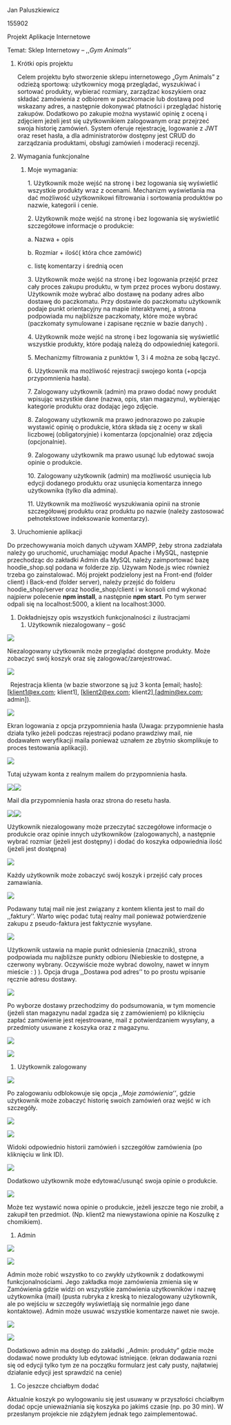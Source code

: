 ﻿Jan Paluszkiewicz

155902

Projekt Aplikacje Internetowe

Temat: Sklep Internetowy – ,,*Gym Animals’’*


1. Krótki opis projektu

   Celem projektu było stworzenie sklepu internetowego „Gym Animals” z odzieżą sportową: użytkownicy mogą przeglądać, wyszukiwać i sortować produkty, wybierać rozmiary, zarządzać koszykiem oraz składać zamówienia z odbiorem w paczkomacie lub dostawą pod wskazany adres, a następnie dokonywać płatności i przeglądać historię zakupów. Dodatkowo po zakupie można wystawić opinię z oceną i zdjęciem jeżeli jest się użytkownikiem zalogowanym oraz przejrzeć swoja historię zamówień. System oferuje rejestrację, logowanie z JWT oraz reset hasła, a dla administratorów dostępny jest CRUD do zarządzania produktami, obsługi zamówień i moderacji recenzji. 

1. Wymagania funkcjonalne
   1. Moje wymagania:

      1\. Użytkownik może wejść na stronę i bez logowania się wyświetlić wszystkie produkty wraz z ocenami. Mechanizm wyświetlania ma dać możliwość użytkownikowi filtrowania i sortowania produktów po nazwie, kategorii i cenie.

      2\. Użytkownik może wejść na stronę i bez logowania się wyświetlić szczegółowe informacje o produkcie: 

      a. Nazwa + opis 

      b. Rozmiar  + ilość( która chce zamówić) 

      c. listę komentarzy i średnią ocen

      3\. Użytkownik może wejść na stronę i bez logowania przejść przez cały proces zakupu produktu, w tym przez proces wyboru dostawy. Użytkownik może wybrać albo dostawę na podany adres albo dostawę do paczkomatu. Przy dostawie do paczkomatu użytkownik podaje punkt orientacyjny na mapie interaktywnej, a strona podpowiada mu najbliższe paczkomaty, które może wybrać (paczkomaty symulowane i zapisane ręcznie w bazie danych) . 

      4\. Użytkownik może wejść na stronę i bez logowania się wyświetlić wszystkie produkty, które podają należą do odpowiedniej kategorii. 

      5\. Mechanizmy filtrowania z punktów 1, 3 i 4 można ze sobą łączyć. 

      6\. Użytkownik ma możliwość rejestracji swojego konta (+opcja przypomnienia hasła). 

      7\. Zalogowany użytkownik (admin) ma prawo dodać nowy produkt wpisując wszystkie dane (nazwa, opis, stan magazynu), wybierając kategorie produktu oraz dodając jego zdjęcie. 

      8\. Zalogowany użytkownik ma prawo jednorazowo po zakupie wystawić opinię o produkcie, która składa się z oceny w skali liczbowej (obligatoryjnie) i komentarza (opcjonalnie) oraz zdjęcia (opcjonalnie). 

      9\. Zalogowany użytkownik ma prawo usunąć lub edytować swoja opinie o produkcie. 

      10\. Zalogowany użytkownik (admin) ma możliwość usunięcia lub edycji dodanego produktu oraz usunięcia komentarza innego użytkownika  (tylko dla admina). 

      11\. Użytkownik ma możliwość wyszukiwania opinii na stronie szczegółowej produktu oraz produktu po nazwie (należy zastosować pełnotekstowe indeksowanie komentarzy).

1. Uruchomienie aplikacji

Do przechowywania moich danych używam XAMPP, żeby strona zadziałała należy go uruchomić, uruchamiając moduł Apache i MySQL, następnie przechodząc do zakładki Admin dla MySQL należy zaimportować bazę hoodie\_shop.sql podana w folderze zip. Używam Node.js wiec również trzeba go zainstalować. Mój projekt podzielony jest na Front-end (folder client) i Back-end (folder server), należy przejść do folderu hoodie\_shop/server oraz hoodie\_shop/client i w konsoli cmd wykonać najpierw polecenie **npm install**, a następnie **npm start**. Po tym serwer odpali się na localhost:5000, a klient na localhost:3000.



1. Dokładniejszy opis wszystkich funkcjonalności z ilustracjami
   1. Użytkownik niezalogowany – gość 

![](media/image001.png)

Niezalogowany użytkownik może przeglądać dostępne produkty. Może zobaczyć swój koszyk oraz się zalogować/zarejestrować.

![](media/image002.png)

` `Rejestracja klienta (w bazie stworzone są już 3 konta [email; hasło]: [klient1@ex.com; klient1], [klient2@ex.com; klient2],[admin@ex.com; admin]). 

![](media/image003.png)

Ekran logowania z opcja przypomnienia hasła (Uwaga: przypomnienie hasła działa tylko jeżeli podczas rejestracji podano prawdziwy mail, nie dodawałem weryfikacji maila ponieważ uznałem ze zbytnio skomplikuje to proces testowania aplikacji).

![](media/image004.png)

Tutaj używam konta z realnym mailem do przypomnienia hasła.

![](media/image005.png)![](media/image006.png)  

Mail dla przypomnienia hasła oraz strona do resetu hasła.

![](media/image007.png)![](media/image008.png)

Użytkownik niezalogowany może przeczytać szczegółowe informacje o produkcie oraz opinie innych użytkowników (zalogowanych), a następnie wybrać rozmiar (jeżeli jest dostępny) i dodać do koszyka odpowiednia ilość (jeżeli jest dostępna)

![](media/image009.png)

Każdy użytkownik może zobaczyć swój koszyk i przejść cały proces zamawiania.

![](media/image010.png)

Podawany tutaj mail nie jest związany z kontem klienta jest to mail do ,,faktury’’. Warto więc podać tutaj realny mail ponieważ potwierdzenie zakupu z pseudo-faktura jest faktycznie wysyłane.

![](media/image011.png) 

Użytkownik ustawia na mapie punkt odniesienia (znacznik), strona podpowiada mu najbliższe punkty odbioru (Niebieskie to dostępne, a czerwony wybrany. Oczywiście może wybrać dowolny, nawet w innym mieście : ) ). Opcja druga ,,Dostawa pod adres’’ to po prostu wpisanie ręcznie adresu dostawy. 

![](media/image012.png)

Po wyborze dostawy przechodzimy do podsumowania, w tym momencie (jeżeli stan magazynu nadal zgadza się z zamówieniem) po kliknięciu zapłać zamówienie jest rejestrowane, mail z potwierdzaniem wysyłany, a przedmioty usuwane z koszyka oraz z magazynu.

![](media/image013.png)

![](media/image014.png)  

1. Użytkownik zalogowany

![](media/image015.png)

Po zalogowaniu odblokowuje się opcja *,,Moje zamówienia’’*, gdzie użytkownik może zobaczyć historię swoich zamówień oraz wejść w ich szczegóły.

![](media/image016.png)

![](media/image017.png)

Widoki odpowiednio historii zamówień i szczegółów zamówienia (po kliknięciu w link ID).

![](media/image018.png) 

Dodatkowo użytkownik może edytować/usunąć swoja opinie o produkcie.

![](media/image019.png)

Może tez wystawić nowa opinie o produkcie, jeżeli jeszcze tego nie zrobił, a zakupił ten przedmiot. (Np. klient2 ma niewystawiona opinie na Koszulkę z chomikiem).

1. Admin

![](media/image020.png)

![](media/image021.png)

Admin może robić wszystko to co zwykły użytkownik z dodatkowymi funkcjonalnościami. Jego zakładka moje zamówienia zmienia się w Zamówienia gdzie widzi on wszystkie zamówienia użytkowników i nazwę użytkownika (mail) (pusta rubryka z kreską to niezalogowany użytkownik, ale po wejściu w szczegóły wyświetlają się normalnie jego dane kontaktowe). Admin może usuwać wszystkie komentarze nawet nie swoje. 

![](media/image022.png)

![](media/image023.png)

Dodatkowo admin ma dostęp do zakładki ,,Admin: produkty” gdzie może dodawać nowe produkty lub edytować istniejące. (ekran dodawania rozni się od edycji tylko tym ze na początku formularz jest cały pusty, najłatwiej działanie edycji jest sprawdzić na cenie) 

1. Co jeszcze chciałbym dodać

Aktualnie koszyk po wylogowaniu się jest usuwany w przyszłości chciałbym dodać opcje unieważniania się koszyka po jakimś czasie (np. po 30 min). W przesłanym projekcie nie zdążyłem jednak tego zaimplementować.
